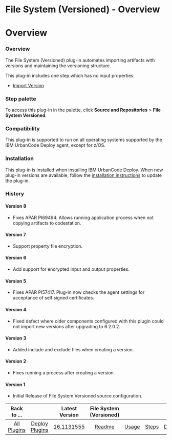 
File System (Versioned) - Overview
==================================

# Overview



### Overview




 


The File System (Versioned) plug-in automates importing artifacts with versions and maintaining the versioning structure.


This plug-in includes one step which has no input properties:


* [Import Version](#import_version)



### Step palette


To access this plug-in in the palette, click **Source and Repositories** > **File System Versioned**.


### Compatibility


This plug-in is supported to run on all operating systems supported by the IBM UrbanCode Deploy agent, except for z/OS.


### Installation


This plug-in is installed when installing IBM UrbanCode Deploy. When new plug-in versions are available, follow the [installation instructions](https://www.urbancode.com/resource/installing-plug-ins-in-urbancode-products/ "Installing plug-ins in UrbanCode Deploy") to update the plug-in. 


### History


#### Version 8


* Fixes APAR PI69494. Allows running application process when not copying artifacts to codestation.


#### Version 7


* Support property file encryption.


#### Version 6


* Add support for encrypted input and output properties.


#### Version 5


* Fixes APAR PI57417. Plug-in now checks the agent settings for acceptance of self signed certificates.


#### Version 4


* Fixed defect where older components configured with this plugin could not import new versions after upgrading to 6.2.0.2.


#### Version 3


* Added include and exclude files when creating a version.


#### Version 2


* Fixes running a process after creating a version.


#### Version 1


* Initial Release of File System Versioned source configuration.


|Back to ...||Latest Version|File System (Versioned) ||||
| :---: | :---: | :---: | :---: | :---: | :---: | :---: |
|[All Plugins](../../index.md)|[Deploy Plugins](../README.md)|[16.1131555]()|[Readme](README.md)|[Usage](usage.md)|[Steps](steps.md)|[Downloads](downloads.md)|

